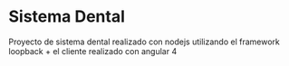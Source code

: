 # Sistema Dental

Proyecto de sistema dental realizado con nodejs utilizando el framework loopback + el cliente realizado con angular 4